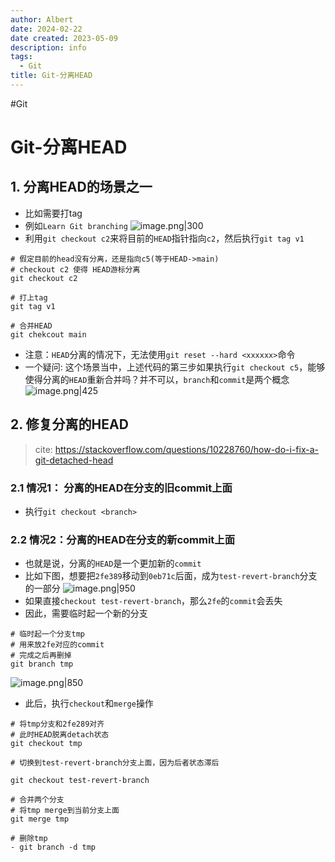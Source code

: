 ```yaml
---
author: Albert
date: 2024-02-22
date created: 2023-05-09
description: info
tags:
  - Git
title: Git-分离HEAD
---
```

#Git 

# Git-分离HEAD

## 1. 分离HEAD的场景之一

- 比如需要打tag
- 例如`Learn Git branching`
 ![image.png|300](https://img-20221128.oss-cn-shanghai.aliyuncs.com/img-2022-11/20230108210925.png)
- 利用`git checkout c2`来将目前的`HEAD`指针指向`c2`，然后执行`git tag v1`

```shell
# 假定目前的head没有分离，还是指向c5(等于HEAD->main)
# checkout c2 使得 HEAD游标分离
git checkout c2

# 打上tag
git tag v1

# 合并HEAD
git chekcout main
```

- 注意：`HEAD`分离的情况下，无法使用`git reset --hard <xxxxxx>`命令
- 一个疑问: 这个场景当中，上述代码的第三步如果执行`git checkout c5`，能够使得分离的`HEAD`重新合并吗？并不可以，`branch`和`commit`是两个概念
![image.png|425](https://img-20221128.oss-cn-shanghai.aliyuncs.com/img-2022-11/20230108211747.png)

## 2. 修复分离的HEAD

> cite: https://stackoverflow.com/questions/10228760/how-do-i-fix-a-git-detached-head

### 2.1 情况1： 分离的HEAD在分支的旧commit上面

- 执行`git checkout <branch>`

### 2.2 情况2：分离的HEAD在分支的新commit上面

- 也就是说，分离的`HEAD`是一个更加新的`commit`
- 比如下图，想要把`2fe389`移动到`0eb71c`后面，成为`test-revert-branch`分支的一部分
![image.png|950](https://img-20221128.oss-cn-shanghai.aliyuncs.com/img-2022-11/20230209202205.png)
- 如果直接`checkout test-revert-branch`，那么`2fe`的`commit`会丢失
- 因此，需要临时起一个新的分支

```shell
# 临时起一个分支tmp 
# 用来放2fe对应的commit
# 完成之后再删掉
git branch tmp 
```

![image.png|850](https://img-20221128.oss-cn-shanghai.aliyuncs.com/img-2022-11/20230209202649.png)
- 此后，执行`checkout`和`merge`操作

```shell
# 将tmp分支和2fe289对齐
# 此时HEAD脱离detach状态
git checkout tmp

# 切换到test-revert-branch分支上面，因为后者状态滞后

git checkout test-revert-branch

# 合并两个分支
# 将tmp merge到当前分支上面 
git merge tmp

# 删除tmp
- git branch -d tmp
```